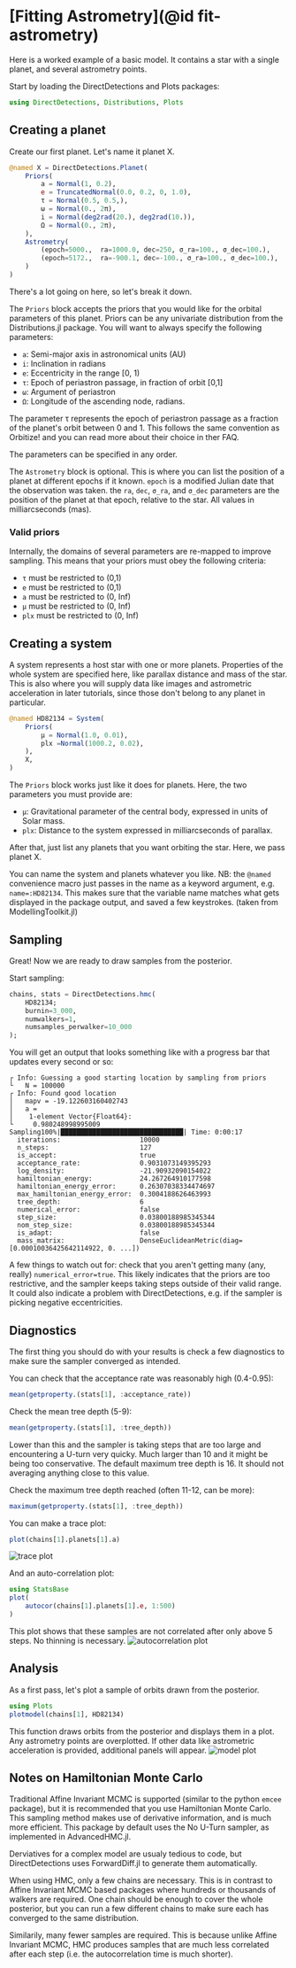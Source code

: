 # [Fitting Astrometry](@id fit-astrometry)

Here is a worked example of a basic model. It contains a star with a single planet, and several astrometry points.

Start by loading the DirectDetections and Plots packages:
```julia
using DirectDetections, Distributions, Plots
```

## Creating a planet

Create our first planet. Let's name it planet X.
```julia
@named X = DirectDetections.Planet(
    Priors(
        a = Normal(1, 0.2),
        e = TruncatedNormal(0.0, 0.2, 0, 1.0),
        τ = Normal(0.5, 0.5,),
        ω = Normal(0., 2π),
        i = Normal(deg2rad(20.), deg2rad(10.)),
        Ω = Normal(0., 2π),
    ),
    Astrometry(
        (epoch=5000.,  ra=1000.0, dec=250, σ_ra=100., σ_dec=100.),
        (epoch=5172.,  ra=-900.1, dec=-100., σ_ra=100., σ_dec=100.),
    )
)
```

There's a lot going on here, so let's break it down.

The `Priors` block accepts the priors that you would like for the orbital parameters of this planet. Priors can be any univariate distribution from the Distributions.jl package.
You will want to always specify the following parameters:
* `a`: Semi-major axis in astronomical units (AU)
* `i`: Inclination in radians
* `e`: Eccentricity in the range [0, 1)
* `τ`: Epoch of periastron passage, in fraction of orbit \[0,1]
* `ω`: Argument of periastron
* `Ω`: Longitude of the ascending node, radians.

The parameter τ represents the epoch of periastron passage as a fraction of the planet's orbit between 0 and 1. This follows the same convention as Orbitize! and you can read more about their choice in ther FAQ.

The parameters can be specified in any order.

The `Astrometry` block is optional. This is where you can list the position of a planet at different epochs if it known. `epoch` is a modified Julian date that the observation was taken. the `ra`, `dec`, `σ_ra`, and `σ_dec` parameters are the position of the planet at that epoch, relative to the star. All values in milliarcseconds (mas).


### Valid priors
Internally, the domains of several parameters are re-mapped to improve sampling. This means that your priors must obey the following criteria:
* `τ` must be restricted to (0,1)
* `e` must be restricted to (0,1)
* `a` must be restricted to (0, Inf)
* `μ` must be restricted to (0, Inf)
* `plx` must be restricted to (0, Inf)



## Creating a system

A system represents a host star with one or more planets. Properties of the whole system are specified here, like parallax distance and mass of the star. This is also where you will supply data like images and astrometric acceleration in later tutorials, since those don't belong to any planet in particular.

```julia
@named HD82134 = System(
    Priors(
        μ = Normal(1.0, 0.01),
        plx =Normal(1000.2, 0.02),
    ),  
    X,
)
```

The `Priors` block works just like it does for planets. Here, the two parameters you must provide are:
* `μ`: Gravitational parameter of the central body, expressed in units of Solar mass.
* `plx`: Distance to the system expressed in milliarcseconds of parallax.

After that, just list any planets that you want orbiting the star. Here, we pass planet X.

You can name the system and planets whatever you like.
NB: the `@named` convenience macro just passes in the name as a keyword argument, e.g. `name=:HD82134`. This makes sure that the variable name matches what gets displayed in the package output, and saved a few keystrokes. (taken from ModellingToolkit.jl)

## Sampling
Great! Now we are ready to draw samples from the posterior.

Start sampling:
```julia
chains, stats = DirectDetections.hmc(
    HD82134;
    burnin=3_000,
    numwalkers=1,
    numsamples_perwalker=10_000
);
```

You will get an output that looks something like with a progress bar that updates every second or so:
```
┌ Info: Guessing a good starting location by sampling from priors
└   N = 100000
┌ Info: Found good location
│   mapv = -19.122603160402743
│   a =
│    1-element Vector{Float64}:
└     0.980248998995009
Sampling100%|███████████████████████████████| Time: 0:00:17
  iterations:                    10000
  n_steps:                       127
  is_accept:                     true
  acceptance_rate:               0.9031073149395293
  log_density:                   -21.90932090154022
  hamiltonian_energy:            24.267264910177598
  hamiltonian_energy_error:      0.26307038334474697
  max_hamiltonian_energy_error:  0.3004188626463993
  tree_depth:                    6
  numerical_error:               false
  step_size:                     0.03800188985345344
  nom_step_size:                 0.03800188985345344
  is_adapt:                      false
  mass_matrix:                   DenseEuclideanMetric(diag=[0.00010036425642114922, 0. ...])
```

A few things to watch out for: check that you aren't getting many (any, really) `numerical_error=true`. This likely indicates that the priors are too restrictive, and the sampler keeps taking steps outside of their valid range. It could also indicate a problem with DirectDetections, e.g. if the sampler is picking negative eccentricities.

## Diagnostics
The first thing you should do with your results is check a few diagnostics to make sure the sampler converged as intended.

You can check that the acceptance rate was reasonably high (0.4-0.95):
```julia
mean(getproperty.(stats[1], :acceptance_rate))
```

Check the mean tree depth (5-9):
```julia
mean(getproperty.(stats[1], :tree_depth))
```
Lower than this and the sampler is taking steps that are too large and encountering a U-turn very quicky. Much larger than 10 and it might be being too conservative. The default maximum tree depth is 16. It should not averaging anything close to this value.

Check the maximum tree depth reached (often 11-12, can be more):
```julia
maximum(getproperty.(stats[1], :tree_depth))
```

You can make a trace plot:
```julia
plot(chains[1].planets[1].a)
```
![trace plot](./assets/astrometry-trace-plot.png)

And an auto-correlation plot:
```julia
using StatsBase
plot(
    autocor(chains[1].planets[1].e, 1:500)
)
```
This plot shows that these samples are not correlated after only above 5 steps. No thinning is necessary.
![autocorrelation plot](./assets/astrometry-autocor-plot.png)

## Analysis
As a first pass, let's plot a sample of orbits drawn from the posterior.

```julia 
using Plots
plotmodel(chains[1], HD82134)
```
This function draws orbits from the posterior and displays them in a plot. Any astrometry points are overplotted. If other data like astrometric acceleration is provided, additional panels will appear.
![model plot](./assets/astrometry-model-plot.png)

## Notes on Hamiltonian Monte Carlo
Traditional Affine Invariant MCMC is supported (similar to the python `emcee` package), but it is recommended that you use Hamiltonian Monte Carlo. This sampling method makes use of derivative information, and is much more efficient. This package by default uses the No U-Turn sampler, as implemented in AdvancedHMC.jl.

Derviatives for a complex model are usualy tedious to code, but DirectDetections uses ForwardDiff.jl to generate them automatically.

When using HMC, only a few chains are necessary. This is in contrast to Affine Invariant MCMC based packages where hundreds or thousands of walkers are required.
One chain should be enough to cover the whole posterior, but you can run a few different chains to make sure each has converged to the same distribution.

Similarily, many fewer samples are required. This is because unlike Affine Invariant MCMC, HMC produces samples that are much less correlated after each step (i.e. the autocorrelation time is much shorter).
